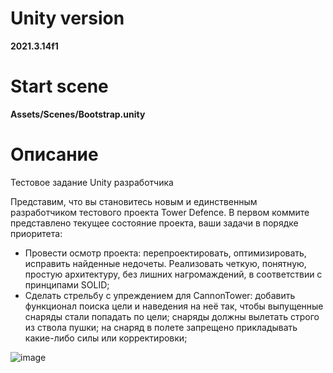# Unity version
**2021.3.14f1**
# Start scene
**Assets/Scenes/Bootstrap.unity**
# Описание
Тестовое задание Unity разработчика

Представим, что вы становитесь новым и единственным разработчиком тестового проекта Tower Defence. В первом коммите представлено текущее состояние проекта, ваши задачи в порядке приоритета:

- Провести осмотр проекта: перепроектировать, оптимизировать, исправить найденные недочеты. Реализовать четкую, понятную, простую архитектуру, без лишних нагромаждений, в соответствии с принципами SOLID;  
- Сделать стрельбу с упреждением для CannonTower: добавить функционал поиска цели и наведения на неё так, чтобы выпущенные снаряды стали попадать по цели; снаряды должны вылетать строго из ствола пушки; на снаряд в полете запрещено прикладывать какие-либо силы или корректировки;

![image](https://user-images.githubusercontent.com/23287829/205658135-00900052-5351-48c4-8cab-43c5d98a6e44.png)
